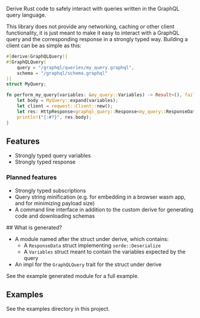 Derive Rust code to safely interact with queries written in the GraphQL query language.

This library does not provide any networking, caching or other client functionality, it is just meant to make it easy to interact with a GraphQL query and the corresponding response in a strongly typed way. Building a client can be as simple as this:

```rust
#[derive(GraphQLQuery)]
#[GraphQLQuery(
    query = "/graphql/queries/my_query.graphql",
    schema = "/graphql/schema.graphql"
)]
struct MyQuery;

fn perform_my_query(variables: &my_query::Variables) -> Result<(), failure::Error> {
    let body = MyQuery::expand(variables);
    let client = reqwest::Client::new();
    let res: HttpResponse<graphql_query::Response<my_query::ResponseData>> = client.post("/graphql", body)?;
    println!("{:#?}", res.body);
}
```

## Features

* Strongly typed query variables
* Strongly typed response

### Planned features

* Strongly typed subscriptions
* Query string minification (e.g. for embedding in a browser wasm app, and for minimizing payload size)
* A command line interface in addition to the custom derive for generating code and downloading schemas

## What is generated?

* A module named after the struct under derive, which contains:
  * A `ResponseData` struct implementing `serde::Deserialize`
  * A `Variables` struct meant to contain the variables expected by the query
* An impl for the `GraphQLQuery` trait for the struct under derive

See the example generated module for a full example.

## Examples

See the examples directory in this project.
